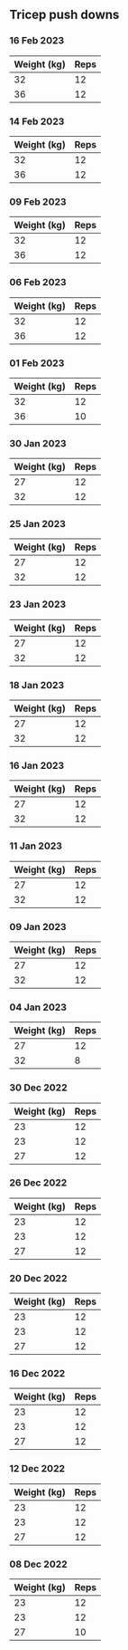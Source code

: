## Tricep push downs

### 16 Feb 2023

| Weight (kg) | Reps |
| ----------- | ---- |
| 32 | 12 |
| 36 | 12 |

### 14 Feb 2023

| Weight (kg) | Reps |
| ----------- | ---- |
| 32 | 12 |
| 36 | 12 |

### 09 Feb 2023

| Weight (kg) | Reps |
| ----------- | ---- |
| 32 | 12 |
| 36 | 12 |

### 06 Feb 2023

| Weight (kg) | Reps |
| ----------- | ---- |
| 32 | 12 |
| 36 | 12 |

### 01 Feb 2023

| Weight (kg) | Reps |
| ----------- | ---- |
| 32 | 12 |
| 36 | 10 |

### 30 Jan 2023

| Weight (kg) | Reps |
| ----------- | ---- |
| 27 | 12 |
| 32 | 12 |

### 25 Jan 2023

| Weight (kg) | Reps |
| ----------- | ---- |
| 27 | 12 |
| 32 | 12 |

### 23 Jan 2023

| Weight (kg) | Reps |
| ----------- | ---- |
| 27 | 12 |
| 32 | 12 |

### 18 Jan 2023

| Weight (kg) | Reps |
| ----------- | ---- |
| 27 | 12 |
| 32 | 12 |

### 16 Jan 2023

| Weight (kg) | Reps |
| ----------- | ---- |
| 27 | 12 |
| 32 | 12 |

### 11 Jan 2023

| Weight (kg) | Reps |
| ----------- | ---- |
| 27 | 12 |
| 32 | 12 |

### 09 Jan 2023

| Weight (kg) | Reps |
| ----------- | ---- |
| 27 | 12 |
| 32 | 12 |

### 04 Jan 2023

| Weight (kg) | Reps |
| ----------- | ---- |
| 27 | 12 |
| 32 | 8 |

### 30 Dec 2022

| Weight (kg) | Reps |
| ----------- | ---- |
| 23 | 12 |
| 23 | 12 |
| 27 | 12 |

### 26 Dec 2022

| Weight (kg) | Reps |
| ----------- | ---- |
| 23 | 12 |
| 23 | 12 |
| 27 | 12 |

### 20 Dec 2022

| Weight (kg) | Reps |
| ----------- | ---- |
| 23 | 12 |
| 23 | 12 |
| 27 | 12 |

### 16 Dec 2022

| Weight (kg) | Reps |
| ----------- | ---- |
| 23 | 12 |
| 23 | 12 |
| 27 | 12 |

### 12 Dec 2022

| Weight (kg) | Reps |
| ----------- | ---- |
| 23 | 12 |
| 23 | 12 |
| 27 | 12 |

### 08 Dec 2022

| Weight (kg) | Reps |
| ----------- | ---- |
| 23 | 12 |
| 23 | 12 |
| 27 | 10 |